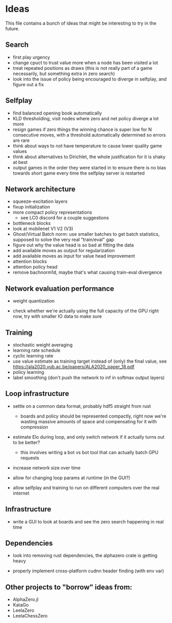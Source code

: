 # Ideas

This file contains a bunch of ideas that might be interesting to try in the future.

## Search

* first play urgency
* change cpuct to trust value more when a node has been visited a lot
* treat repeated positions as draws (this is not really part of a game necessarily, but something extra in zero search)
* look into the issue of policy being encouraged to diverge in selfplay, and figure out a fix

## Selfplay

* find balanced opening book automatically
* KLD thresholding, visit nodes where zero and net policy diverge a lot more
* resign games if zero things the winning chance is super low for N consecutive moves, with a threshold automatically determined so errors are rare
* think about ways to not have temperature to cause lower quality game values
* think about alternatives to Dirichlet, the whole justification for it is shaky at best
* output games in the order they were started in to ensure there is no bias towards short game every time the selfplay server is restarted

## Network architecture

* squeeze-excitation layers
* fixup initialization
* more compact policy representations
    * see LC0 discord for a couple suggestions
* bottleneck blocks
* look at mobilenet V1 V2 (V3)
* Ghost/Virtual Batch norm: use smaller batches to get batch statistics, supposed to solve the very real "train/eval" gap
* figure out why the value head is so bad at fitting the data
* add available moves as output for regularization
* add available moves as input for value head improvement
* attention blocks 
* attention policy head
* remove bachnorm1d, maybe that's what causing train-eval divergence

## Network evaluation performance

* weight quantization

* check whether we're actually using the full capacity of the GPU right now, try with smaller IO data to make sure

## Training 

* stochastic weight averaging
* learning rate schedule
* cyclic learning rate
* use value estimate as training target instead of (only) the final value, see https://ala2020.vub.ac.be/papers/ALA2020_paper_18.pdf
* policy learning
* label smoothing (don't push the network to inf in softmax output layers)

## Loop infrastructure

* settle on a common data format, probably hdf5 straight from rust
    * boards and policy should be represented compactly, right now we're wasting massive amounts of space and compensating for it with compression

* estimate Elo during loop, and only switch network if it actually turns out to be better?
    * this involves writing a bot vs bot tool that can actually batch GPU requests

* increase network size over time

* allow for changing loop params at runtime (in the GUI?)

* allow selfplay and training to run on different computers over the real internet

## Infrastructure

* write a GUI to look at boards and see the zero search happening in real time

## Dependencies

* look into removing rust dependencies, the alphazero crate is getting heavy

* properly implement cross-platform cudnn header finding (with env var)


## Other projects to "borrow" ideas from:

* AlphaZero.jl
* KataGo
* LeelaZero
* LeelaChessZero
